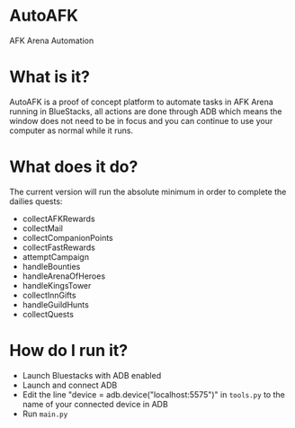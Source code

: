 # AutoAFK
AFK Arena Automation

# What is it?
AutoAFK is a proof of concept platform to automate tasks in AFK Arena running in BlueStacks, all actions are done through ADB which 
means the window does not need to be in focus and you can continue to use your computer as normal while it runs.

# What does it do?
The current version will run the absolute minimum in order to complete the dailies quests:
* collectAFKRewards
* collectMail
* collectCompanionPoints
* collectFastRewards
* attemptCampaign
* handleBounties
* handleArenaOfHeroes
* handleKingsTower
* collectInnGifts
* handleGuildHunts
* collectQuests

# How do I run it?
* Launch Bluestacks with ADB enabled
* Launch and connect ADB
* Edit the line "device = adb.device("localhost:5575")" in `tools.py` to the name of your connected device in ADB
* Run `main.py`
